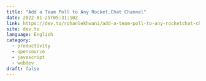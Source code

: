 ```yaml
---
title: "Add a Team Poll to Any Rocket.Chat Channel"
date: 2022-01-25T05:31:10Z
link: https://dev.to/rohanlekhwani/add-a-team-poll-to-any-rocketchat-channel-35fj?utm_medium=RSS&utm_source=news.12bit.vn
site: dev.to
language: English
category:
  - productivity
  - opensource
  - javascript
  - webdev
draft: false
---
```

